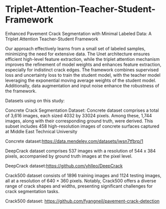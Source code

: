 # Triplet-Attention-Teacher-Student-Framework
Enhanced Pavement Crack Segmentation with Minimal Labeled Data: A Triplet Attention Teacher-Student Framework

Our approach effectively learns from a small set of labeled samples, minimizing the need for extensive data. The Unet architecture ensures efficient high-level feature extraction, while the triplet attention mechanism improves the refinement of model weights and enhances feature extraction, especially for indistinct crack edges. The framework combines supervised loss and uncertainty loss to train the student model, with the teacher model leveraging the exponential moving average weights of the student model. Additionally, data augmentation and input noise enhance the robustness of the framework.


Datasets using on this study:

Concrete Crack Segmentation Dataset: Concrete dataset comprises a total of 3,616 images, each sized 4032 by 33024 pixels. Among these, 1,744 images, along with their corresponding ground truth, were derived. This subset includes 458 high-resolution images of concrete surfaces captured at Middle East Technical University

Concrete dataset:https://data.mendeley.com/datasets/jwsn7tfbrp/1

DeepCrack dataset comprises 537 images with a resolution of 544 x 384 pixels, accompanied by ground truth images at the pixel level. 

DeepCrack dataset:https://github.com/yhlleo/DeepCrack

Crack500 dataset consists of 1896 training images and 1124 testing images, all at a resolution of 640 × 360 pixels. Notably, Crack500 offers a diverse range of crack shapes and widths, presenting significant challenges for crack segmentation tasks. 

Crack500 dataset: https://github.com/fyangneil/pavement-crack-detection
